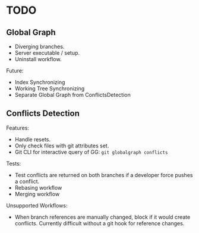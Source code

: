 # TODO

## Global Graph
 - Diverging branches.
 - Server executable / setup.
 - Uninstall workflow.

Future:
 - Index Synchronizing
 - Working Tree Synchronizing
 - Separate Global Graph from ConflictsDetection

## Conflicts Detection
Features:
 - Handle resets.
 - Only check files with git attributes set.
 - Git CLI for interactive query of GG: `git globalgraph conflicts`

Tests:
 - Test conflicts are returned on both branches if a developer force pushes a conflict.
 - Rebasing workflow
 - Merging workflow

Unsupported Workflows:
 - When branch references are manually changed, block if it would create conflicts. Currently difficult without a git hook for reference changes.


